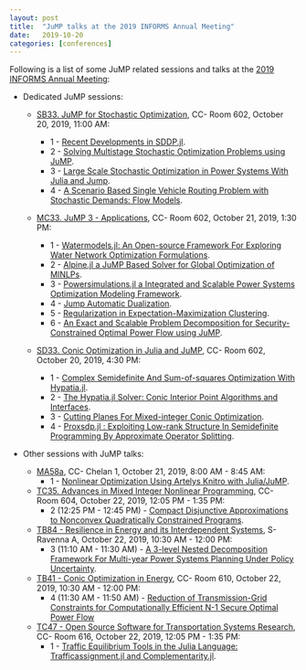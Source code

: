```yaml
---
layout: post
title:  "JuMP talks at the 2019 INFORMS Annual Meeting"
date:   2019-10-20
categories: [conferences]
---
```


Following is a list of some JuMP related sessions and talks at the [2019 INFORMS Annual Meeting](http://meetings2.informs.org/wordpress/seattle2019/):

- Dedicated JuMP sessions:
  - [SB33. JuMP for Stochastic Optimization](https://www.abstractsonline.com/pp8/#!/6818/session/294), CC- Room 602,
October 20, 2019, 11:00 AM:
    - 1 - [Recent Developments in SDDP.jl](https://www.abstractsonline.com/pp8/#!/6818/presentation/7182).
    - 2 - [Solving Multistage Stochastic Optimization Problems using JuMP](https://www.abstractsonline.com/pp8/#!/6818/presentation/7046).
    - 3 - [Large Scale Stochastic Optimization in Power Systems With Julia and Jump](https://www.abstractsonline.com/pp8/#!/6818/presentation/7048).
    - 4 - [A Scenario Based Single Vehicle Routing Problem with Stochastic Demands: Flow Models](https://www.abstractsonline.com/pp8/#!/6818/presentation/10359).

  - [MC33. JuMP 3 - Applications](https://www.abstractsonline.com/pp8/#!/6818/session/2359), CC- Room 602, October 21, 2019, 1:30 PM:
    - 1 - [Watermodels.jl: An Open-source Framework For Exploring Water Network Optimization Formulations](
https://www.abstractsonline.com/pp8/#!/6818/presentation/7096).
    - 2 - [Alpine.jl a JuMP Based Solver for Global Optimization of MINLPs](
https://www.abstractsonline.com/pp8/#!/6818/presentation/7097).
    - 3 - [Powersimulations.jl a Integrated and Scalable Power Systems Optimization Modeling Framework](
https://www.abstractsonline.com/pp8/#!/6818/presentation/7098).
    - 4 - [Jump Automatic Dualization](
https://www.abstractsonline.com/pp8/#!/6818/presentation/7099).
    - 5 - [Regularization in Expectation-Maximization Clustering](
https://www.abstractsonline.com/pp8/#!/6818/presentation/10360).
    - 6 - [An Exact and Scalable Problem Decomposition for Security-Constrained Optimal Power Flow using JuMP](
https://www.abstractsonline.com/pp8/#!/6818/presentation/12932).

  - [SD33. Conic Optimization in Julia and JuMP](https://www.abstractsonline.com/pp8/#!/6818/session/1785), CC- Room 602, October 20, 2019, 4:30 PM:
    - 1 - [Complex Semidefinite And Sum-of-squares Optimization With Hypatia.jl](
https://www.abstractsonline.com/pp8/#!/6818/presentation/6950).
    - 2 - [The Hypatia.jl Solver: Conic Interior Point Algorithms and Interfaces](
https://www.abstractsonline.com/pp8/#!/6818/presentation/6951).
    - 3 - [Cutting Planes For Mixed-integer Conic Optimization](
https://www.abstractsonline.com/pp8/#!/6818/presentation/6952).
    - 4 - [Proxsdp.jl : Exploiting Low-rank Structure In Semidefinite Programming By Approximate Operator Splitting](
https://www.abstractsonline.com/pp8/#!/6818/presentation/7105).

- Other sessions with JuMP talks:
  - [MA58a](https://www.abstractsonline.com/pp8/#!/6818/session/2778), CC- Chelan 1, October 21, 2019, 8:00 AM - 8:45 AM:
    - 1 - [Nonlinear Optimization Using Artelys Knitro with Julia/JuMP](https://www.abstractsonline.com/pp8/#!/6818/presentation/12686).
  - [TC35. Advances in Mixed Integer Nonlinear Programming](https://www.abstractsonline.com/pp8/#!/6818/session/1550), CC- Room 604, October 22, 2019, 12:05 PM - 1:35 PM:
    - 2 (12:25 PM - 12:45 PM) -  [Compact Disjunctive Approximations to Nonconvex Quadratically Constrained Programs](
https://www.abstractsonline.com/pp8/#!/6818/presentation/3170).
  - [TB84 - Resilience in Energy and its Interdependent Systems](https://www.abstractsonline.com/pp8/#!/6818/session/215), S- Ravenna A, October 22, 2019, 10:30 AM - 12:00 PM:
    - 3 (11:10 AM - 11:30 AM) - [A 3-level Nested Decomposition Framework For Multi-year Power Systems Planning Under Policy Uncertainty](
https://www.abstractsonline.com/pp8/#!/6818/presentation/9384).
  - [TB41 - Conic Optimization in Energy](https://www.abstractsonline.com/pp8/#!/6818/session/2497),  CC- Room 610, October 22, 2019, 10:30 AM - 12:00 PM:
    - 4 (11:30 AM - 11:50 AM) - [Reduction of Transmission-Grid Constraints for Computationally Efficient N-1 Secure Optimal Power Flow](https://www.abstractsonline.com/pp8/#!/6818/presentation/10293)
  - [TC47 - Open Source Software for Transportation Systems Research](https://www.abstractsonline.com/pp8/#!/6818/session/2386),  CC- Room 616, October 22, 2019, 12:05 PM - 1:35 PM:
    - 1 - [Traffic Equilibrium Tools in the Julia Language: Trafficassignment.jl and Complementarity.jl](
https://www.abstractsonline.com/pp8/#!/6818/presentation/7914).
<br><br>
